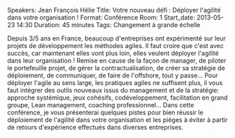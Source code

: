 Speakers: Jean François Hélie
Title: Votre nouveau défi : Déployer l'agilité dans votre organisation !
Format: Conférence
Room: 1
Start_date: 2013-05-23 14:30
Duration: 45 minutes
Tags: Changement à grande échelle

Depuis 3/5 ans en France, beaucoup d'entreprises ont expérimenté sur leur projets de développement les méthodes agiles.
Il faut croire que c'est avec succès, car maintenant elles vont plus loin, elles veulent déployer l'agilité dans leur organisation !
Remise en cause de la façon de manager, de piloter le portefeuille projet, de gérer la contractualisation, de créer sa stratégie de déploiement, de communiquer, de faire de l'offshore, tout y passe...
Pour déployer l'agile au sens large, les pratiques agiles ne suffisent plus, il vous faut intégrer des outils nouveaux issus du management et de la stratégie: approche systémique, jeux cohésifs, codéveloppement, facilitation en grand groupe, Lean management, coaching professionnel...
Dans cette conférence, je vous présenterai quelques pistes pour bien réussir le déploiement de l'agilité dans votre organisation et les pièges à éviter à partir de retours d'expérience effectués dans diverses entreprises.
